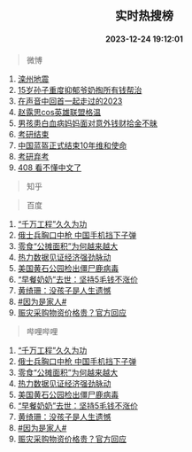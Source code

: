 <div align="center"><h2>实时热搜榜</h2><h4>2023-12-24 19:12:01</h4></div>

> 微博  

1. [滦州地震](https://s.weibo.com/weibo?q=%E6%BB%A6%E5%B7%9E%E5%9C%B0%E9%9C%87&t=31&band_rank=1&Refer=top)<br />
2. [15岁孙子重度抑郁爷奶掏所有钱帮治](https://s.weibo.com/weibo?q=%2315%E5%B2%81%E5%AD%99%E5%AD%90%E9%87%8D%E5%BA%A6%E6%8A%91%E9%83%81%E7%88%B7%E5%A5%B6%E6%8E%8F%E6%89%80%E6%9C%89%E9%92%B1%E5%B8%AE%E6%B2%BB%23&t=31&band_rank=2&Refer=top)<br />
3. [在声音中回首一起走过的2023](https://s.weibo.com/weibo?q=%23%E5%9C%A8%E5%A3%B0%E9%9F%B3%E4%B8%AD%E5%9B%9E%E9%A6%96%E4%B8%80%E8%B5%B7%E8%B5%B0%E8%BF%87%E7%9A%842023%23&t=31&band_rank=3&Refer=top)<br />
4. [赵露思cos英雄联盟格温](https://s.weibo.com/weibo?q=%23%E8%B5%B5%E9%9C%B2%E6%80%9Dcos%E8%8B%B1%E9%9B%84%E8%81%94%E7%9B%9F%E6%A0%BC%E6%B8%A9%23&t=31&band_rank=4&Refer=top)<br />
5. [男孩患白血病妈妈面对意外钱财拾金不昧](https://s.weibo.com/weibo?q=%23%E7%94%B7%E5%AD%A9%E6%82%A3%E7%99%BD%E8%A1%80%E7%97%85%E5%A6%88%E5%A6%88%E9%9D%A2%E5%AF%B9%E6%84%8F%E5%A4%96%E9%92%B1%E8%B4%A2%E6%8B%BE%E9%87%91%E4%B8%8D%E6%98%A7%23&t=31&band_rank=5&Refer=top)<br />
6. [考研结束](https://s.weibo.com/weibo?q=%E8%80%83%E7%A0%94%E7%BB%93%E6%9D%9F&t=31&band_rank=6&Refer=top)<br />
7. [中国蓝盔正式结束10年维和使命](https://s.weibo.com/weibo?q=%23%E4%B8%AD%E5%9B%BD%E8%93%9D%E7%9B%94%E6%AD%A3%E5%BC%8F%E7%BB%93%E6%9D%9F10%E5%B9%B4%E7%BB%B4%E5%92%8C%E4%BD%BF%E5%91%BD%23&t=31&band_rank=7&Refer=top)<br />
8. [考研弃考](https://s.weibo.com/weibo?q=%E8%80%83%E7%A0%94%E5%BC%83%E8%80%83&t=31&band_rank=8&Refer=top)<br />
9. [408 看不懂中文了](https://s.weibo.com/weibo?q=408%20%E7%9C%8B%E4%B8%8D%E6%87%82%E4%B8%AD%E6%96%87%E4%BA%86&t=31&band_rank=9&Refer=top)<br />

> 知乎  


> 百度  

1. [“千万工程”久久为功](https://www.baidu.com/s?wd=%E2%80%9C%E5%8D%83%E4%B8%87%E5%B7%A5%E7%A8%8B%E2%80%9D%E4%B9%85%E4%B9%85%E4%B8%BA%E5%8A%9F&sa=fyb_news&rsv_dl=fyb_news)<br />
2. [俄士兵胸口中枪 中国手机挡下子弹](https://www.baidu.com/s?wd=%E4%BF%84%E5%A3%AB%E5%85%B5%E8%83%B8%E5%8F%A3%E4%B8%AD%E6%9E%AA+%E4%B8%AD%E5%9B%BD%E6%89%8B%E6%9C%BA%E6%8C%A1%E4%B8%8B%E5%AD%90%E5%BC%B9&sa=fyb_news&rsv_dl=fyb_news)<br />
3. [零食“公摊面积”为何越来越大](https://www.baidu.com/s?wd=%E9%9B%B6%E9%A3%9F%E2%80%9C%E5%85%AC%E6%91%8A%E9%9D%A2%E7%A7%AF%E2%80%9D%E4%B8%BA%E4%BD%95%E8%B6%8A%E6%9D%A5%E8%B6%8A%E5%A4%A7&sa=fyb_news&rsv_dl=fyb_news)<br />
4. [热力数据见证经济强劲脉动](https://www.baidu.com/s?wd=%E7%83%AD%E5%8A%9B%E6%95%B0%E6%8D%AE%E8%A7%81%E8%AF%81%E7%BB%8F%E6%B5%8E%E5%BC%BA%E5%8A%B2%E8%84%89%E5%8A%A8&sa=fyb_news&rsv_dl=fyb_news)<br />
5. [美国黄石公园检出僵尸鹿病毒](https://www.baidu.com/s?wd=%E7%BE%8E%E5%9B%BD%E9%BB%84%E7%9F%B3%E5%85%AC%E5%9B%AD%E6%A3%80%E5%87%BA%E5%83%B5%E5%B0%B8%E9%B9%BF%E7%97%85%E6%AF%92&sa=fyb_news&rsv_dl=fyb_news)<br />
6. [“早餐奶奶”去世：坚持5毛钱不涨价](https://www.baidu.com/s?wd=%E2%80%9C%E6%97%A9%E9%A4%90%E5%A5%B6%E5%A5%B6%E2%80%9D%E5%8E%BB%E4%B8%96%EF%BC%9A%E5%9D%9A%E6%8C%815%E6%AF%9B%E9%92%B1%E4%B8%8D%E6%B6%A8%E4%BB%B7&sa=fyb_news&rsv_dl=fyb_news)<br />
7. [黄绮珊：没孩子是人生遗憾](https://www.baidu.com/s?wd=%E9%BB%84%E7%BB%AE%E7%8F%8A%EF%BC%9A%E6%B2%A1%E5%AD%A9%E5%AD%90%E6%98%AF%E4%BA%BA%E7%94%9F%E9%81%97%E6%86%BE&sa=fyb_news&rsv_dl=fyb_news)<br />
8. [#因为是家人#](https://www.baidu.com/s?wd=%23%E5%9B%A0%E4%B8%BA%E6%98%AF%E5%AE%B6%E4%BA%BA%23&sa=fyb_news&rsv_dl=fyb_news)<br />
9. [赈灾采购物资价格贵？官方回应](https://www.baidu.com/s?wd=%E8%B5%88%E7%81%BE%E9%87%87%E8%B4%AD%E7%89%A9%E8%B5%84%E4%BB%B7%E6%A0%BC%E8%B4%B5%EF%BC%9F%E5%AE%98%E6%96%B9%E5%9B%9E%E5%BA%94&sa=fyb_news&rsv_dl=fyb_news)<br />

> 哔哩哔哩  

1. [“千万工程”久久为功](https://www.baidu.com/s?wd=%E2%80%9C%E5%8D%83%E4%B8%87%E5%B7%A5%E7%A8%8B%E2%80%9D%E4%B9%85%E4%B9%85%E4%B8%BA%E5%8A%9F&sa=fyb_news&rsv_dl=fyb_news)<br />
2. [俄士兵胸口中枪 中国手机挡下子弹](https://www.baidu.com/s?wd=%E4%BF%84%E5%A3%AB%E5%85%B5%E8%83%B8%E5%8F%A3%E4%B8%AD%E6%9E%AA+%E4%B8%AD%E5%9B%BD%E6%89%8B%E6%9C%BA%E6%8C%A1%E4%B8%8B%E5%AD%90%E5%BC%B9&sa=fyb_news&rsv_dl=fyb_news)<br />
3. [零食“公摊面积”为何越来越大](https://www.baidu.com/s?wd=%E9%9B%B6%E9%A3%9F%E2%80%9C%E5%85%AC%E6%91%8A%E9%9D%A2%E7%A7%AF%E2%80%9D%E4%B8%BA%E4%BD%95%E8%B6%8A%E6%9D%A5%E8%B6%8A%E5%A4%A7&sa=fyb_news&rsv_dl=fyb_news)<br />
4. [热力数据见证经济强劲脉动](https://www.baidu.com/s?wd=%E7%83%AD%E5%8A%9B%E6%95%B0%E6%8D%AE%E8%A7%81%E8%AF%81%E7%BB%8F%E6%B5%8E%E5%BC%BA%E5%8A%B2%E8%84%89%E5%8A%A8&sa=fyb_news&rsv_dl=fyb_news)<br />
5. [美国黄石公园检出僵尸鹿病毒](https://www.baidu.com/s?wd=%E7%BE%8E%E5%9B%BD%E9%BB%84%E7%9F%B3%E5%85%AC%E5%9B%AD%E6%A3%80%E5%87%BA%E5%83%B5%E5%B0%B8%E9%B9%BF%E7%97%85%E6%AF%92&sa=fyb_news&rsv_dl=fyb_news)<br />
6. [“早餐奶奶”去世：坚持5毛钱不涨价](https://www.baidu.com/s?wd=%E2%80%9C%E6%97%A9%E9%A4%90%E5%A5%B6%E5%A5%B6%E2%80%9D%E5%8E%BB%E4%B8%96%EF%BC%9A%E5%9D%9A%E6%8C%815%E6%AF%9B%E9%92%B1%E4%B8%8D%E6%B6%A8%E4%BB%B7&sa=fyb_news&rsv_dl=fyb_news)<br />
7. [黄绮珊：没孩子是人生遗憾](https://www.baidu.com/s?wd=%E9%BB%84%E7%BB%AE%E7%8F%8A%EF%BC%9A%E6%B2%A1%E5%AD%A9%E5%AD%90%E6%98%AF%E4%BA%BA%E7%94%9F%E9%81%97%E6%86%BE&sa=fyb_news&rsv_dl=fyb_news)<br />
8. [#因为是家人#](https://www.baidu.com/s?wd=%23%E5%9B%A0%E4%B8%BA%E6%98%AF%E5%AE%B6%E4%BA%BA%23&sa=fyb_news&rsv_dl=fyb_news)<br />
9. [赈灾采购物资价格贵？官方回应](https://www.baidu.com/s?wd=%E8%B5%88%E7%81%BE%E9%87%87%E8%B4%AD%E7%89%A9%E8%B5%84%E4%BB%B7%E6%A0%BC%E8%B4%B5%EF%BC%9F%E5%AE%98%E6%96%B9%E5%9B%9E%E5%BA%94&sa=fyb_news&rsv_dl=fyb_news)<br />
